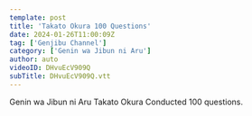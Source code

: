 ```yaml
---
template: post
title: 'Takato Okura 100 Questions'
date: 2024-01-26T11:00:09Z
tag: ['Genjibu Channel']
category: ['Genin wa Jibun ni Aru']
author: auto 
videoID: DHvuEcV909Q
subTitle: DHvuEcV909Q.vtt
---
```

Genin wa Jibun ni Aru Takato Okura
Conducted 100 questions.

